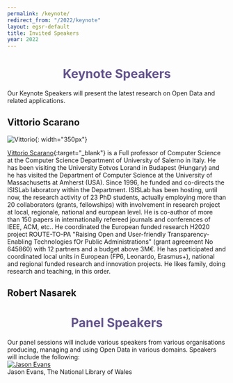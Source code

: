 ```yaml
---
permalink: /keynote/
redirect_from: "/2022/keynote"
layout: egsr-default
title: Invited Speakers
year: 2022
---
```


<h1 align="center" style="color:#64548C;"> Keynote Speakers </h1>
Our Keynote Speakers will present the latest research on Open Data and related applications.

## Vittorio Scarano

![Vittorio](https://docenti.unisa.it/uploads/rescue/foto/001717.jpg){: width="350px"}

[Vittorio Scarano](https://docenti.unisa.it/001717/en/home){:target="_blank"} is a Full professor of Computer Science at the Computer Science Department of University of Salerno in Italy. 
He has been visiting the University Eotvos Lorand in Budapest (Hungary) and he has visited the Department of Computer Science at the University of Massachusetts at Amherst (USA).
Since 1996, he  funded and co-directs the ISISLab laboratory within the Department. ISISLab has been hosting, until now, the research activity of 23 PhD students, actually employing more than 20 collaborators (grants, fellowships) with involvement in research project at local, regionale, national and european level. 
He is co-author of more than 150 papers in internationally refereed journals and conferences of IEEE, ACM, etc..
He coordinated the European funded research H2020 project ROUTE-TO-PA "Raising Open and User-friendly Transparency-Enabling Technologies fOr Public Administrations" (grant agreement No 645860) with 12 partners and a budget above 3M€. He has participated and coordinated local units in European (FP6, Leonardo, Erasmus+), national and regional funded research and innovation projects.
He likes family, doing research and teaching, in this order.


## Robert Nasarek

<!-- ![Vittorio](https://docenti.unisa.it/uploads/rescue/foto/001717.jpg){: width="350px"} -->

<!-- ### Title: Co-creation of Open Data: Open Data of the citizens, by the citizens, for the citizens!
 
Open data is data that is freely available to everyone to use and republish as they wish, without any kind of restrictions, be it copyright, patents or any other mechanisms of control. It is recently become a very important innovation for the Public Administration and citizens in order to improve the transparency and the awareness of the relationship government-citizens.

The seminar will describe the experiences generated by the EU H2020 Project ROUTE-TO-PA,  multidisciplinary innovation project, that, by combining expertise and research in the fields of e-government, computer science, learning science and economy, is aiming at improving the impact, towards citizens and within society, of ICT-based technology platforms for transparency.

The main objective of the project was to improve the engagement of citizens by making them able to socially interact over open data, by forming or joining existing online communities that share common interest and discuss common issues of relevance to local policy, service delivery, and regulation; citizens are also empowered to co-create open datasets, thereby becoming authors and actors in the Open Data ecosystem, rather than simple (maybe even advanced) users.

We will illustrate the guidelines of the project, the Social Platform for Open Data (SPOD) created by the project and several examples of real communities that are using the outcomes of the project, even 3 years after the end of the project. In particular we will describe the experience of HETOR (www.hetor.it) where communities are collectively creating knowledge (in the form of open datasets) about the local cultural heritage, collecting materials, oral traditions, and recollections of their local history. Finally we will explore how, by using Linked Open Data, it is possible to simply create a Virtual Exhibition from personalized requirements.

Acknowledgments: Most part of the work was supported by the grant of EU Horizon 2020 project ROUTE-TO-PA. We thank all the researchers of the ROUTE-TO-PA project for very interesting and useful discussions. We also thank all the participants of the project and all the citizens and organizations that collaborated in the use cases. -->


<h1 align="center" style="color:#64548C;"> Panel Speakers </h1>
Our panel sessions will include various speakers from various organisations producing, managing and using Open Data in various domains. Speakers will include the following:

<!-- <div class="gallery">
  <a target="_blank" href="https://wikimedia.org.uk/wiki/User:Richard_Nevell_(WMUK)">
    <img src="../img/2022/richard.jpg" alt="RichardNevell">
  </a>
  <div class="desc">Richard Nevell, Wikimedia UK</div>
</div> -->
<div class="gallery">
  <a target="_blank" href="https://openuk.uk/profiles/jason-evans/">
    <img src="https://upload.wikimedia.org/wikipedia/commons/d/dd/Jason_Evans.jpg" alt="Jason Evans">
  </a>
  <div class="desc">Jason Evans, The National Library of Wales</div>
</div>
